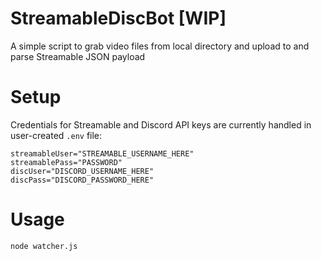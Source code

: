 # StreamableDiscBot [WIP]
A simple script to grab video files from local directory and upload to and parse Streamable JSON payload

# Setup
Credentials for Streamable and Discord API keys are currently handled in user-created `.env` file:
```
streamableUser="STREAMABLE_USERNAME_HERE"
streamablePass="PASSWORD"
discUser="DISCORD_USERNAME_HERE"
discPass="DISCORD_PASSWORD_HERE"
```

# Usage
```bash
node watcher.js
```